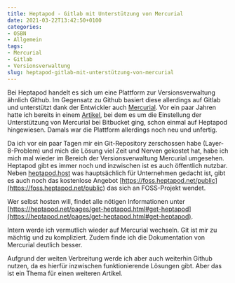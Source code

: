 ```yaml
---
title: Heptapod - Gitlab mit Unterstützung von Mercurial
date: 2021-03-22T13:42:50+0100
categories:
- OSBN 
- Allgemein
tags:
- Mercurial
- Gitlab
- Versionsverwaltung
slug: heptapod-gitlab-mit-unterstützung-von-mercurial
---
```

Bei Heptapod handelt es sich um eine Plattform zur Versionsverwaltung ähnlich Github. Im Gegensatz zu Github basiert diese allerdings auf Gitlab und unterstützt dank der Entwickler auch [Mercurial](https://www.mercurial-scm.org). Vor ein paar Jahren hatte ich bereits in einem [Artikel](https://fryboyter.de/bitbucket-verabschiedet-sich-von-mercurial/), bei dem es um die Einstellung der Unterstützung von Mercurial bei Bitbucket ging, schon einmal auf Heptapod hingewiesen. Damals war die Plattform allerdings noch neu und unfertig.

Da ich vor ein paar Tagen mir ein Git-Repository zerschossen habe (Layer-8-Problem) und mich die Lösung viel Zeit und Nerven gekostet hat, habe ich mich mal wieder im Bereich der Versionsverwaltung Mercurial umgesehen. Heptapod gibt es immer noch und inzwischen ist es auch öffentlich nutzbar. Neben [heptapod.host](https://about.heptapod.host) was hauptsächlich für Unternehmen gedacht ist, gibt es auch noch das kostenlose Angebot [https://foss.heptapod.net/public](https://foss.heptapod.net/public) das sich an FOSS-Projekt wendet.

Wer selbst hosten will, findet alle nötigen Informationen unter [https://heptapod.net/pages/get-heptapod.html#get-heptapod](https://heptapod.net/pages/get-heptapod.html#get-heptapod).

Intern werde ich vermutlich wieder auf Mercurial wechseln. Git ist mir zu mächtig und zu kompliziert. Zudem finde ich die Dokumentation von Mercurial deutlich besser.

Aufgrund der weiten Verbreitung werde ich aber auch weiterhin Github nutzen, da es hierfür inzwischen funktionierende Lösungen gibt. Aber das ist ein Thema für einen weiteren Artikel.
